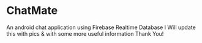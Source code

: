 # ChatMate
An android chat application using Firebase Realtime Database
I Will update this with pics & with some more useful information
Thank You!
